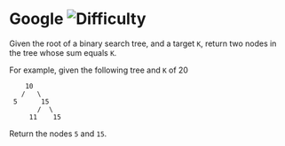 # Google ![Difficulty](https://img.shields.io/badge/-EASY-green)
	
Given the root of a binary search tree, and a target `K`, return two nodes in the tree whose sum equals `K`.
	
For example, given the following tree and `K` of 20
	
```
    10
   /   \
 5      15
       /  \
     11    15
```
	
Return the nodes `5` and `15`.
	
